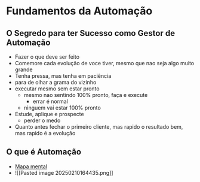 # Fundamentos da Automação
## O Segredo para ter Sucesso como Gestor de Automação
- Fazer o que deve ser feito
- Comemore cada evolução de voce tiver, mesmo que nao seja algo muito grande
- Tenha pressa, mas tenha em paciência
- para de olhar a grama do vizinho
- executar mesmo sem estar pronto
	-  mesmo nao sentindo 100% pronto, faça e execute 
		- errar é normal
	- ninguem vai estar 100% pronto
- Estude, aplique e prospecte
	- perder o medo
- Quanto antes fechar o primeiro cliente, mas rapido o resultado bem, mas rapido é a evolução

## O que é Automação
- [Mapa mental ](https://www.mindmeister.com/app/map/3259014223?t=QsCTsfsThI)
- ![[Pasted image 20250210164435.png]]